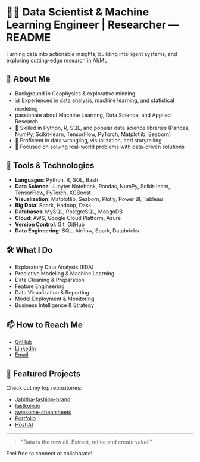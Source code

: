 # 👩‍💻 Data Scientist & Machine Learning Engineer | Researcher — README

 Turning data into actionable insights, building intelligent systems, and exploring cutting-edge research in AI/ML.

## 👤 About Me

-  Background in Geophysics & explorative minning.
-  📊 Experienced in data analysis, machine learning, and statistical modeling
- passionate about  Machine Learning, Data Science, and Applied Research
- 🧠 Skilled in Python, R, SQL, and popular data science libraries (Pandas, NumPy, Scikit-learn, TensorFlow, PyTorch, Matplotlib, Seaborn)
- 💾 Proficient in data wrangling, visualization, and storytelling
- 🚀 Focused on solving real-world problems with data-driven solutions

## 🔨 Tools & Technologies

- **Languages**: Python, R, SQL, Bash
- **Data Science**: Jupyter Notebook, Pandas, NumPy, Scikit-learn, TensorFlow, PyTorch, XGBoost
- **Visualization**: Matplotlib, Seaborn, Plotly, Power BI, Tableau
- **Big Data**: Spark, Hadoop, Dask
- **Databases**: MySQL, PostgreSQL, MongoDB
- **Cloud**: AWS, Google Cloud Platform, Azure
- **Version Control**: Git, GitHub
- **Data Engineering:** SQL, Airflow, Spark, Databricks

## 🛠️ What I Do

- Exploratory Data Analysis (EDA)
- Predictive Modeling & Machine Learning
- Data Cleaning & Preparation
- Feature Engineering
- Data Visualization & Reporting
- Model Deployment & Monitoring
- Business Intelligence & Strategy

## 📫 How to Reach Me

- [GitHub](https://github.com/HoshAI)
- [LinkedIn](https://www.linkedin.com/in/YOUR-LINKEDIN/)
- [Email](mailto:YOUR-EMAIL@domain.com)

## 🌟 Featured Projects

Check out my top repositories:
- [Jabitha-fashion-brand](https://github.com/HoshAI/Jabitha-fashion-brand)
- [fastkoin.io](https://github.com/HoshAI/fastkoin.io)
- [awesome-cheatsheets](https://github.com/HoshAI/awesome-cheatsheets)
- [Portfolio](https://github.com/HoshAI/Portfolio)
- [HoshAI](https://github.com/HoshAI/HoshAI)

---

> "Data is the new oil. Extract, refine and create value!"

Feel free to connect or collaborate!
